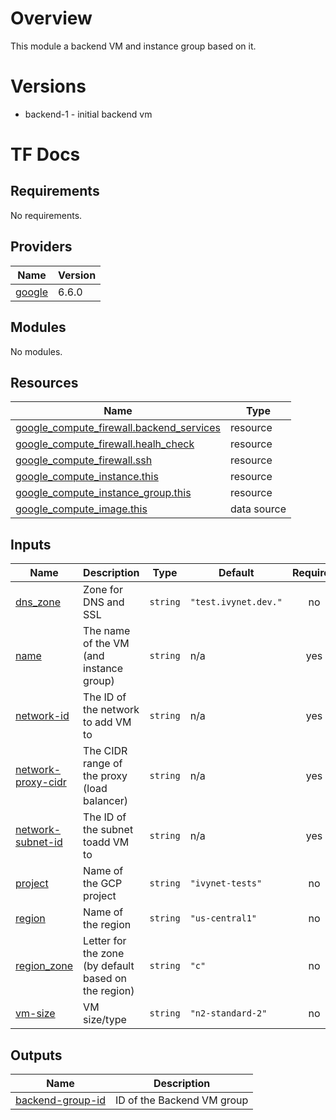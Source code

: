 # Overview

This module a backend VM and instance group based on it.

# Versions
- backend-1 - initial backend vm

# TF Docs
<!-- BEGIN_TF_DOCS -->
## Requirements

No requirements.

## Providers

| Name | Version |
|------|---------|
| <a name="provider_google"></a> [google](#provider\_google) | 6.6.0 |

## Modules

No modules.

## Resources

| Name | Type |
|------|------|
| [google_compute_firewall.backend_services](https://registry.terraform.io/providers/hashicorp/google/latest/docs/resources/compute_firewall) | resource |
| [google_compute_firewall.healh_check](https://registry.terraform.io/providers/hashicorp/google/latest/docs/resources/compute_firewall) | resource |
| [google_compute_firewall.ssh](https://registry.terraform.io/providers/hashicorp/google/latest/docs/resources/compute_firewall) | resource |
| [google_compute_instance.this](https://registry.terraform.io/providers/hashicorp/google/latest/docs/resources/compute_instance) | resource |
| [google_compute_instance_group.this](https://registry.terraform.io/providers/hashicorp/google/latest/docs/resources/compute_instance_group) | resource |
| [google_compute_image.this](https://registry.terraform.io/providers/hashicorp/google/latest/docs/data-sources/compute_image) | data source |

## Inputs

| Name | Description | Type | Default | Required |
|------|-------------|------|---------|:--------:|
| <a name="input_dns_zone"></a> [dns\_zone](#input\_dns\_zone) | Zone for DNS and SSL | `string` | `"test.ivynet.dev."` | no |
| <a name="input_name"></a> [name](#input\_name) | The name of the VM (and instance group) | `string` | n/a | yes |
| <a name="input_network-id"></a> [network-id](#input\_network-id) | The ID of the network to add VM to | `string` | n/a | yes |
| <a name="input_network-proxy-cidr"></a> [network-proxy-cidr](#input\_network-proxy-cidr) | The CIDR range of the proxy (load balancer) | `string` | n/a | yes |
| <a name="input_network-subnet-id"></a> [network-subnet-id](#input\_network-subnet-id) | The ID of the subnet toadd VM to | `string` | n/a | yes |
| <a name="input_project"></a> [project](#input\_project) | Name of the GCP project | `string` | `"ivynet-tests"` | no |
| <a name="input_region"></a> [region](#input\_region) | Name of the region | `string` | `"us-central1"` | no |
| <a name="input_region_zone"></a> [region\_zone](#input\_region\_zone) | Letter for the zone (by default based on the region) | `string` | `"c"` | no |
| <a name="input_vm-size"></a> [vm-size](#input\_vm-size) | VM size/type | `string` | `"n2-standard-2"` | no |

## Outputs

| Name | Description |
|------|-------------|
| <a name="output_backend-group-id"></a> [backend-group-id](#output\_backend-group-id) | ID of the Backend VM group |
<!-- END_TF_DOCS -->
